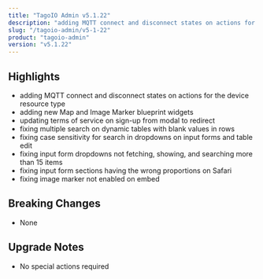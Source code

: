 ```yaml
---
title: "TagoIO Admin v5.1.22"
description: "adding MQTT connect and disconnect states on actions for the device resource type"
slug: "/tagoio-admin/v5-1-22"
product: "tagoio-admin"
version: "v5.1.22"
---
```


## Highlights

- adding MQTT connect and disconnect states on actions for the device resource type
- adding new Map and Image Marker blueprint widgets
- updating terms of service on sign-up from modal to redirect
- fixing multiple search on dynamic tables with blank values in rows
- fixing case sensitivity for search in dropdowns on input forms and table edit
- fixing input form dropdowns not fetching, showing, and searching more than 15 items
- fixing input form sections having the wrong proportions on Safari
- fixing image marker not enabled on embed

## Breaking Changes

- None

## Upgrade Notes

- No special actions required
